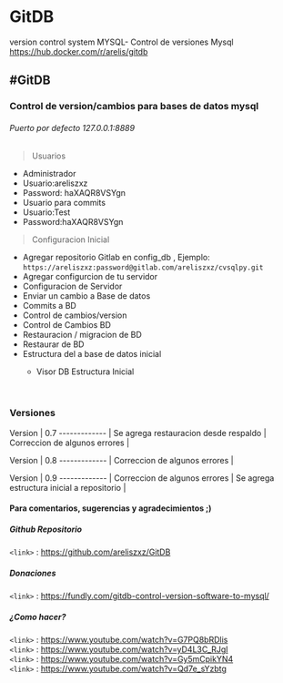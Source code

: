 # GitDB
version control system MYSQL- Control de versiones Mysql
https://hub.docker.com/r/arelis/gitdb


#GitDB
---

### Control de version/cambios para bases de datos mysql

###### Puerto por defecto 127.0.0.1:8889

> Usuarios 
 * Administrador
  * Usuario:areliszxz
  * Password: haXAQR8VSYgn
 * Usuario para commits
  * Usuario:Test
  * Password:haXAQR8VSYgn

> Configuracion Inicial
* Agregar repositorio Gitlab en  config_db , Ejemplo:
 `https://areliszxz:password@gitlab.com/areliszxz/cvsqlpy.git`
* Agregar configurcion de tu servidor
 * Configuracion de Servidor
* Enviar un cambio a Base de datos
 * Commits a BD
* Control de cambios/version
 * Control de Cambios BD
* Restauracion / migracion de BD
 * Restaurar de BD
* Estructura del a base de datos <Codigo> inicial
  * Visor DB Estructura Inicial    
<br>

### Versiones <br>


Version | 0.7
------------- | 
Se agrega restauracion desde respaldo | 
Correccion de algunos errores | 

Version | 0.8 
------------- | 
Correccion de algunos errores |

Version | 0.9
------------- | 
Correccion de algunos errores |
Se agrega estructura inicial a repositorio |
<br>
#### Para comentarios, sugerencias y agradecimientos ;) <br>

##### Github Repositorio<br>
`<link>` : https://github.com/areliszxz/GitDB

##### Donaciones<br>
`<link>` : https://fundly.com/gitdb-control-version-software-to-mysql/

##### ¿Como hacer?<br>

`<link>` : https://www.youtube.com/watch?v=G7PQ8bRDlis<br>
`<link>` : https://www.youtube.com/watch?v=yD4L3C_RJgI<br>
`<link>` : https://www.youtube.com/watch?v=Gy5mCpikYN4<br>
`<link>` :  https://www.youtube.com/watch?v=Qd7e_sYzbtg<br>
